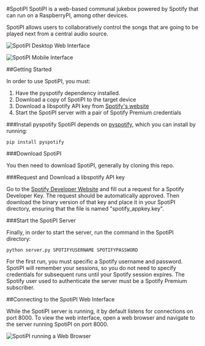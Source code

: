 #SpotiPI
SpotiPI is a web-based communal jukebox powered by Spotify that can run on a RaspberryPI, among other devices. 

SpotiPI allows users to collaboratively control the songs that are going to be played next from a central audio source. 

![SpotiPI Desktop Web Interface](http://i.imgur.com/BeWiQ5v.png)

![SpotiPI Mobile Interface](http://i.imgur.com/j7ywR5k.png)

##Getting Started

In order to use SpotiPI, you must:

 1. Have the pyspotify dependency installed.
 2. Download a copy of SpotiPI to the target device
 3. Download a libspotify API key from [Spotify's website](https://devaccount.spotify.com/my-account/keys/)
 4. Start the SpotiPI server with a pair of Spotify Premium credentials

###Install pyspotify
SpotiPI depends on [pyspotify](https://github.com/mopidy/pyspotify), which you can install by running:

    pip install pyspotify

###Download SpotiPI

You then need to download SpotiPI, generally by cloning this repo. 

###Request and Download a libspotify API key

Go to the [Spotify Developer Website](https://devaccount.spotify.com/my-account/keys/) and fill out a request for a Spotify Developer Key. The request should be automatically approved. Then download the binary version of that key and place it in your SpotiPI directory, ensuring that the file is named "spotify_appkey.key". 

###Start the SpotiPI Server

Finally, in order to start the server, run the command in the SpotiPI directory:

    python server.py SPOTIFYUSERNAME SPOTIFYPASSWORD

For the first run, you must specific a Spotify username and password. SpotiPI will remember your sessions, so you do not need to specify credentials for subsequent runs until your Spotify session expires. The Spotify user used to authenticate the server must be a Spotify Premium subscriber. 

##Connecting to the SpotiPI Web Interface

While the SpotiPI server is running, it by default listens for connections on port 8000. To view the web interface, open a web browser and navigate to the server running SpotiPI on port 8000. 

![SpotiPI running a Web Browser](http://i.imgur.com/5y1pMqV.png)

